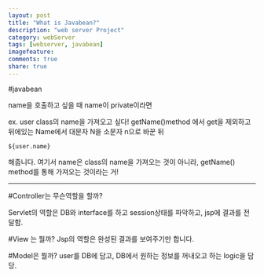 ```yaml
---
layout: post
title: "What is Javabean?"
description: "web server Project"
category: webServer
tags: [webserver, javabean]
imagefeature: 
comments: true
share: true
---
```

#javabean

name을 호출하고 싶을 때 name이 private이라면

ex. user class의 name을 가져오고 싶다!
getName()method 에서 get을 제외하고 뒤에있는 Name에서 대문자 N을 소문자 n으로 바꾼 뒤
````
${user.name} 
````
해줍니다. 
여기서 name은 class의 name을 가져오는 것이 아니라, getName() method를 통해 가져오는 것이라는 거! 

------

#Controller는 무슨역할을 할까?

Servlet의 역할은
DB와 interface를 하고 session상태를 파악하고, jsp에 결과를 전달함.

#View 는 뭘까?
Jsp의 역할은
완성된 결과를 보여주기만 합니다.

#Model은 뭘까?
user를 DB에 담고, DB에서 원하는 정보를 꺼내오고 하는 logic을 담당.